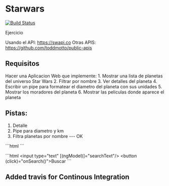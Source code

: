 # Starwars

[![Build Status](https://travis-ci.org/pjmolina/ng-starwars.svg?branch=master)](https://travis-ci.org/pjmolina/ng-starwars)

Ejercicio


Usando el API: 	https://swapi.co
Otras APIS:
	https://github.com/toddmotto/public-apis


## Requisitos

Hacer una Aplicacion Web que implemente:
	1. Mostrar una lista de planetas del universo Star Wars
	2. Filtrar por nombre
	3. Ver detalles del planeta
	4. Escribir un pipe para formatear el diametro del planeta con sus unidades
	5. Mostrar los moradores del planeta
	6. Mostrar las peliculas donde aparece el planeta
  
  
## Pistas:
 
1. Detalle
2. Pipe para diametro y km
3. Filtra planetas por nombre   --- OK

´´´html
        <app-filter></app-filter>
     		<app-planet-list></app-planet-list>
´´´

´´´html
<input type="text" [(ngModel)]="searchText"/>
<button (click)="onSearch()">Buscar</button>
´´´
 
## Added travis for Continous Integration
